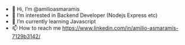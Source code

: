 - 👋 Hi, I’m @amilioasmaramis
- 👀 I’m interested in Backend Developer (Nodejs Express etc)
- 🌱 I’m currently learning Javascript
- 📫 How to reach me https://www.linkedin.com/in/amilio-asmaramis-7129b3142/

<!---
amilioasmaramis/amilioasmaramis is a ✨ special ✨ repository because its `README.md` (this file) appears on your GitHub profile.
You can click the Preview link to take a look at your changes.
--->
